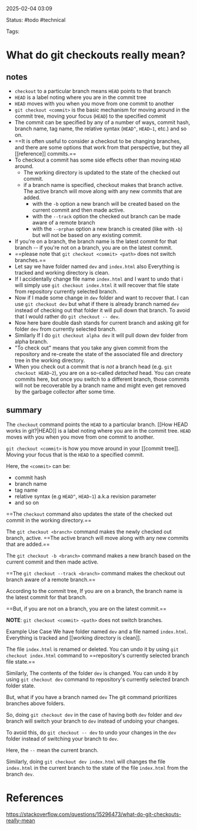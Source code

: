 2025-02-04 03:09

Status: #todo #technical

Tags:

# What do git checkouts really mean?
## notes
- `checkout` to a particular branch means `HEAD` points to that branch
- `HEAD` is a label noting where you are in the commit tree
- `HEAD` moves with you when you move from one commit to another
- `git checkout <commit>` is the basic mechanism for moving around in the commit tree, moving your focus (`HEAD`) to the specified commit
- The commit can be specified by any of a number of ways, commit hash, branch name, tag name, the relative syntax (`HEAD^`, `HEAD~1`, etc.) and so on.
- ==It is often useful to consider a checkout to be changing branches, and there are some options that work from that perspective, but they all [[reference]] commits.==
- To checkout a commit has some side effects other than moving `HEAD` around.
	- The working directory is updated to the state of the checked out commit.
	- if a branch name is specified, checkout makes that branch active. The active branch will move along with any new commits that are added.
	    - with the `-b` option a new branch will be created based on the current commit and then made active.
	    - with the `--track` option the checked out branch can be made aware of a remote branch
	    - with the `--orphan` option a new branch is created (like with `-b`) but will not be based on any existing commit.
- If you're on a branch, the branch name is the latest commit for that branch -- if you're not on a branch, you are on the latest commit.
- ==please note that `git checkout <commit> <path>` does not switch branches.==
- Let say we have folder named `dev` and `index.html` also Everything is tracked and working directory is clean.
- If I accidentally change file name `index.html` and I want to undo that i will simply use `git checkout index.html` it will recover that file state from repository currently selected branch.
- Now if I made some change in `dev` folder and want to recover that. I can use `git checkout dev` but what if there is already branch named `dev` instead of checking out that folder it will pull down that branch. To avoid that I would rather do `git checkout -- dev`.
- Now here bare double dash stands for current branch and asking git for folder `dev` from currently selected branch.
- Similarly If I do `git checkout alpha dev` it will pull down dev folder from alpha branch.
- "To check out" means that you take any given commit from the repository and re-create the state of the associated file and directory tree in the working directory.
- When you check out a commit that is _not_ a branch head (e.g. `git checkout HEAD~2`), you are on a so-called _detached_ head. You can create commits here, but once you switch to a different branch, those commits will not be recoverable by a branch name and might even get removed by the garbage collector after some time.

## summary
The `checkout` command points the `HEAD` to a particular branch. [[How HEAD works in git?|HEAD]] is a label noting where you are in the commit tree. `HEAD` moves with you when you move from one commit to another.

`git checkout <commit>` is how you move around in your [[commit tree]]. Moving your focus that is the `HEAD` to a specified commit.

Here, the `<commit>` can be:
- commit hash
- branch name
- tag name
- relative syntax (e.g `HEAD^`, `HEAD~1`) a.k.a revision parameter
- and so on

==The `checkout` command also updates the state of the checked out commit in the working directory.==

The `git checkout <branch>` command makes the newly checked out branch, active. ==The active branch will move along with any new commits that are added.==

The `git checkout -b <branch>` command makes a new branch based on the current commit and then made active.

==The `git checkout --track <branch>` command makes the checkout out branch aware of a remote branch.==

According to the commit tree,
If you are on a branch, the branch name is the latest commit for that branch.

==But, if you are not on a branch, you are on the latest commit.==

**NOTE**: `git checkout <commit> <path>` does not switch branches.

Example Use Case
We have folder named `dev` and a file named `index.html`.
Everything is tracked and [[working directory is clean]].

The file `index.html` is renamed or deleted.
You can undo it by using `git checkout index.html` command to ==repository's currently selected branch file state.==

Similarly, The contents of the folder `dev` is changed.
You can undo it by using `git checkout dev` command to repository's currently selected branch folder state.

But, what if you have a branch named `dev`
The git command prioritizes branches above folders.

So, doing `git checkout dev` in the case of having both `dev` folder and `dev` branch will switch your branch to `dev` instead of undoing your changes.

To avoid this, do `git checkout -- dev` to undo your changes in the `dev` folder instead of switching your branch to `dev`.

Here, the `--` mean the current branch.

Similarly, doing `git checkout dev index.html` will changes the file `index.html` in the current branch to the state of the file `index.html` from the branch `dev`.


# References
https://stackoverflow.com/questions/15296473/what-do-git-checkouts-really-mean